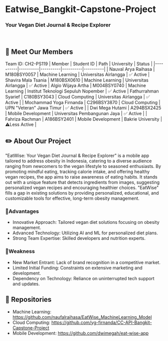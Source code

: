 # Eatwise_Bangkit-Capstone-Project
### Your Vegan Diet Journal & Recipe Explorer
&nbsp;
## 🙋 Meet Our Members
Team ID: CH2-PS119
| Member | Student ID | Path | University | Status |
|----------|----------|----------|----------|----------|
| Nauval Arya Raihasa | M180BSY0057 | Machine Learning | Universitas Airlangga | ✅ Active
| Shavira Mala Tsania | M180BSX0610 | Machine Learning | Universitas Airlangga | ✅ Active
| Algio Wijaya Artha  | M004BSY0740 | Machine Learning | Institut Teknologi Sepuluh Nopember | ✅ Active
| Fathurrahman Syarief | C180BSY3043 | Cloud Computing | Universitas Airlangga | ✅ Active |
| Mochammad Yoga Firnanda | C296BSY3870 | Cloud Computing | UPN "Veteran" Jawa Timur | ✅ Active |
| Dwi Mega Hutami | A294BSX2425 | Mobile Development | Universitas Pembangunan Jaya | ✅ Active |
| Fahriza Rachman | A186BSY2401 | Mobile Development | Bakrie University | ⚠️Less Active |

## ✏️ About Our Project
"EatWise: Your Vegan Diet Journal & Recipe Explorer" is a mobile app tailored to address obesity in Indonesia, catering to a diverse audience ranging from newcomers to the vegan lifestyle to seasoned enthusiasts. By promoting mindful eating, tracking calorie intake, and offering healthy vegan recipes, the app aims to raise awareness of eating habits. It stands out with a unique feature that detects ingredients from images, suggesting personalized vegan recipes and encouraging healthier choices. "EatWise" fills a gap in existing solutions by providing personalized, educational, and customizable tools for effective, long-term obesity management.

### 📌Advantages
- Innovative Approach: Tailored vegan diet solutions focusing on obesity management.
- Advanced Technology: Utilizing AI and ML for personalized diet plans.
- Strong Team Expertise: Skilled developers and nutrition experts.

### 📌Weakness
- New Market Entrant: Lack of brand recognition in a competitive market.
- Limited Initial Funding: Constraints on extensive marketing and development.
- Dependency on Technology: Reliance on uninterrupted tech support and updates.

## 📂 Repositories
- Machine Learning: https://github.com/naufalraihasa/EatWise_MachineLearning_Model
- Cloud Computing: https://github.com/yg-firnanda/CC-API-Bangkit-Capstone-Project
- Mobile Development: https://github.com/dwimegah/eat-wise-app
